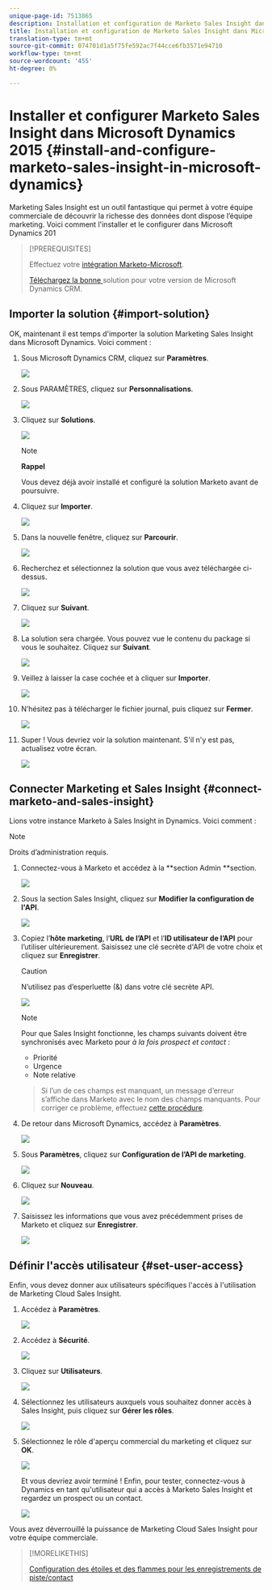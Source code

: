 ```yaml
---
unique-page-id: 7513865
description: Installation et configuration de Marketo Sales Insight dans Microsoft Dynamics 2015 - Marketo Docs - Documentation sur les produits
title: Installation et configuration de Marketo Sales Insight dans Microsoft Dynamics 2015
translation-type: tm+mt
source-git-commit: 074701d1a5f75fe592ac7f44cce6fb3571e94710
workflow-type: tm+mt
source-wordcount: '455'
ht-degree: 0%

---
```



# Installer et configurer Marketo Sales Insight dans Microsoft Dynamics 2015 {#install-and-configure-marketo-sales-insight-in-microsoft-dynamics}

Marketing Sales Insight est un outil fantastique qui permet à votre équipe commerciale de découvrir la richesse des données dont dispose l’équipe marketing. Voici comment l&#39;installer et le configurer dans Microsoft Dynamics 201

>[!PREREQUISITES]
>
>Effectuez votre [intégration Marketo-Microsoft](http://docs.marketo.com/x/ZwBd).
>
>[Téléchargez la bonne ](http://docs.marketo.com/x/LoJo) solution pour votre version de Microsoft Dynamics CRM.

## Importer la solution {#import-solution}

OK, maintenant il est temps d&#39;importer la solution Marketing Sales Insight dans Microsoft Dynamics. Voici comment :

1. Sous Microsoft Dynamics CRM, cliquez sur **Paramètres**.

   ![](assets/image2014-12-12-9-3a4-3a56.png)

1. Sous PARAMÈTRES, cliquez sur **Personnalisations**.

   ![](assets/image2015-4-29-14-3a22-3a1.png)

1. Cliquez sur **Solutions**.

   ![](assets/image2014-12-12-9-3a5-3a17.png)

   >[!NOTE]
   >
   >**Rappel**
   >
   >
   >Vous devez déjà avoir installé et configuré la solution Marketo avant de poursuivre.

1. Cliquez sur **Importer**.

   ![](assets/image2014-12-12-9-3a5-3a27.png)

1. Dans la nouvelle fenêtre, cliquez sur **Parcourir**.

   ![](assets/image2014-12-12-9-3a5-3a36.png)

1. Recherchez et sélectionnez la solution que vous avez téléchargée ci-dessus.

   ![](assets/image2014-12-12-9-3a5-3a45.png)

1. Cliquez sur **Suivant**.

   ![](assets/image2014-12-12-9-3a5-3a55.png)

1. La solution sera chargée. Vous pouvez vue le contenu du package si vous le souhaitez. Cliquez sur **Suivant**.

   ![](assets/image2014-12-12-9-3a6-3a10.png)

1. Veillez à laisser la case cochée et à cliquer sur **Importer**.

   ![](assets/image2014-12-12-9-3a6-3a19.png)

1. N’hésitez pas à télécharger le fichier journal, puis cliquez sur **Fermer**.

   ![](assets/image2014-12-12-9-3a6-3a29.png)

1. Super ! Vous devriez voir la solution maintenant. S&#39;il n&#39;y est pas, actualisez votre écran.

   ![](assets/image2014-12-12-9-3a6-3a40.png)

## Connecter Marketing et Sales Insight {#connect-marketo-and-sales-insight}

Lions votre instance Marketo à Sales Insight in Dynamics. Voici comment :

>[!NOTE]
>
>Droits d’administration requis.

1. Connectez-vous à Marketo et accédez à la **section Admin **section.

   ![](assets/image2014-12-12-9-3a6-3a50.png)

1. Sous la section Sales Insight, cliquez sur **Modifier la configuration de l&#39;API**.

   ![](assets/image2014-12-12-9-3a7-3a0.png)

1. Copiez l’**hôte marketing**, l’**URL de l’API** et l’**ID utilisateur de l’API** pour l’utiliser ultérieurement. Saisissez une clé secrète d&#39;API de votre choix et cliquez sur **Enregistrer**.

   >[!CAUTION]
   >
   >N’utilisez pas d’esperluette (&amp;) dans votre clé secrète API.

   ![](assets/image2014-12-12-9-3a7-3a9.png)

   >[!NOTE]
   >
   >Pour que Sales Insight fonctionne, les champs suivants doivent être synchronisés avec Marketo pour *à la fois prospect et contact* :
   >
   >    
   >    
   >    * Priorité
   >    * Urgence
   >    * Note relative

   >    
   >    
   >Si l’un de ces champs est manquant, un message d’erreur s’affiche dans Marketo avec le nom des champs manquants. Pour corriger ce problème, effectuez [cette procédure](../../../../product-docs/marketo-sales-insight/msi-for-microsoft-dynamics/setting-up-and-using/required-fields-for-syncing-marketo-with-dynamics.md).

1. De retour dans Microsoft Dynamics, accédez à **Paramètres**.

   ![](assets/image2014-12-12-9-3a7-3a25.png)

1. Sous **Paramètres**, cliquez sur **Configuration de l’API de marketing**.

   ![](assets/image2014-12-12-9-3a7-3a34.png)

1. Cliquez sur **Nouveau**.

   ![](assets/image2014-12-12-9-3a8-3a8.png)

1. Saisissez les informations que vous avez précédemment prises de Marketo et cliquez sur **Enregistrer**.

   ![](assets/image2014-12-12-9-3a8-3a17.png)

## Définir l&#39;accès utilisateur {#set-user-access}

Enfin, vous devez donner aux utilisateurs spécifiques l&#39;accès à l&#39;utilisation de Marketing Cloud Sales Insight.

1. Accédez à **Paramètres**.

   ![](assets/image2014-12-12-9-3a8-3a34.png)

1. Accédez à **Sécurité**.

   ![](assets/image2015-4-29-14-3a56-3a33.png)

1. Cliquez sur **Utilisateurs**.

   ![](assets/image2015-4-29-14-3a57-3a46.png)

1. Sélectionnez les utilisateurs auxquels vous souhaitez donner accès à Sales Insight, puis cliquez sur **Gérer les rôles**.

   ![](assets/image2015-4-29-14-3a59-3a31.png)

1. Sélectionnez le rôle d&#39;aperçu commercial du marketing et cliquez sur **OK**.

   ![](assets/image2014-12-12-9-3a9-3a22.png)

   Et vous devriez avoir terminé ! Enfin, pour tester, connectez-vous à Dynamics en tant qu&#39;utilisateur qui a accès à Marketo Sales Insight et regardez un prospect ou un contact.

   ![](assets/image2015-4-29-15-3a2-3a27.png)

Vous avez déverrouillé la puissance de Marketing Cloud Sales Insight pour votre équipe commerciale.

>[!MORELIKETHIS]
>
>[Configuration des étoiles et des flammes pour les enregistrements de piste/contact](http://docs.marketo.com/x/BICMAg)

